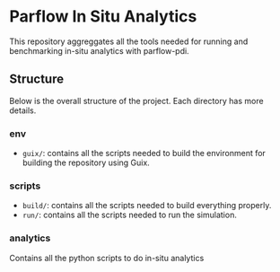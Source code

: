 # Parflow In Situ Analytics

This repository aggreggates all the tools needed for running and benchmarking in-situ analytics with parflow-pdi.

## Structure

Below is the overall structure of the project. Each directory has more details. 

### env
- `guix/`: contains all the scripts needed to build the environment for building the repository using Guix.

### scripts
- `build/`: contains all the scripts needed to build everything properly. 
- `run/`: contains all the scripts needed to run the simulation.

### analytics

Contains all the python scripts to do in-situ analytics
